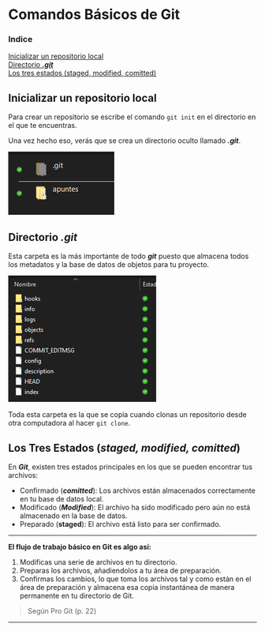 # **Comandos Básicos de Git**

### Indice 
[Inicializar un repositorio local](#inicializar-un-repositorio-local)  
[Directorio ***.git***](#directorio-git)  
[Los tres estados (staged, modified, comitted)](#los-tres-estados-staged-modified-comitted)  

## Inicializar un repositorio local

Para crear un repositorio se escribe el comando `git init` en el directorio en el que te encuentras.

Una vez hecho eso, verás que se crea un directorio oculto llamado ***.git***. 

![Directorio ***.git***](img/directorio-git.PNG)

## Directorio ***.git***

Esta carpeta es la más importante de todo ***git*** puesto que almacena todos los metadatos y la base de datos de objetos para tu proyecto. 

![Contenido de la carpeta ***.git***](img/contenido-directorio.png)

Toda esta carpeta es la que se copia cuando clonas un repositorio desde otra computadora al hacer `git clone`.

## Los Tres Estados (***staged, modified, comitted***)

En ***Git***, existen tres estados principales en los que se pueden encontrar tus archivos:
- Confirmado (***comitted***): Los archivos están almacenados correctamente en tu base de datos local. 
- Modificado (***Modified***): El archivo ha sido modificado pero aún no está almacenado en la base de datos.
- Preparado (**staged**): El archivo está listo para ser confirmado.

---
**El flujo de trabajo básico en Git es algo así:** 
1. Modificas una serie de archivos en tu directorio.
2. Preparas los archivos, añadiendolos a tu área de preparación.
3. Confirmas los cambios, lo que toma los archivos tal y como están en el área de preparación y almacena esa copia instantánea de manera permanente en tu directorio de Git.
> Según Pro Git (p. 22)
---
